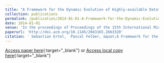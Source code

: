 ```yaml
---
title: "A Framework for the Dynamic Evolution of Highly-available Dataflow Programs"
collection: publications
permalink: /publication/2014-01-01-A-Framework-for-the-Dynamic-Evolution-of-Highly-available-Dataflow-Programs
date: 2014-01-01
venue: 'In the proceedings of Proceedings of the 15th International Middleware Conference'
paperurl: 'http://doi.acm.org/10.1145/2663165.2663320'
citation: ' Sebastian Ertel,  Pascal Felber, &quot;A Framework for the Dynamic Evolution of Highly-available Dataflow Programs.&quot; In the proceedings of Proceedings of the 15th International Middleware Conference, 2014.'
---
```

[Access paper here](http://doi.acm.org/10.1145/2663165.2663320){:target="_blank"}
or [Access local copy here](https://sertel.github.io/files/updates_middleware_2014.pdf){:target="_blank"}
